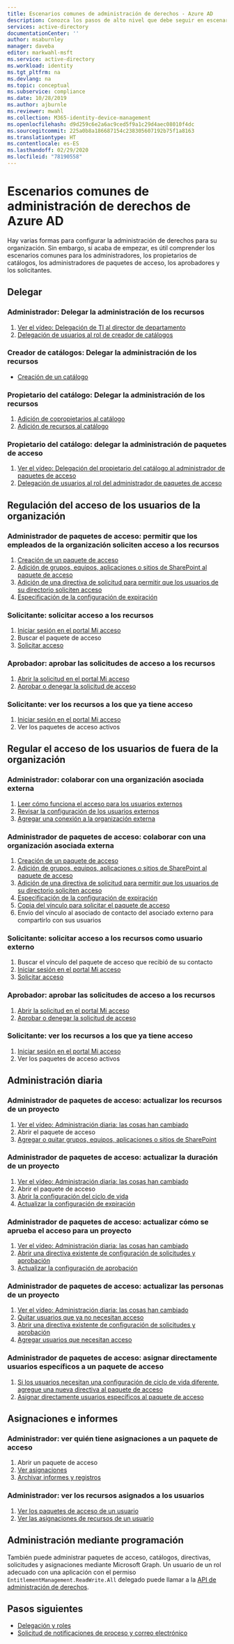 ```yaml
---
title: Escenarios comunes de administración de derechos - Azure AD
description: Conozca los pasos de alto nivel que debe seguir en escenarios comunes de administración de derechos de Azure Active Directory.
services: active-directory
documentationCenter: ''
author: msaburnley
manager: daveba
editor: markwahl-msft
ms.service: active-directory
ms.workload: identity
ms.tgt_pltfrm: na
ms.devlang: na
ms.topic: conceptual
ms.subservice: compliance
ms.date: 10/28/2019
ms.author: ajburnle
ms.reviewer: mwahl
ms.collection: M365-identity-device-management
ms.openlocfilehash: d9d259c6e2a6ac9ced5f9a1c29d4aec08010f4dc
ms.sourcegitcommit: 225a0b8a186687154c238305607192b75f1a8163
ms.translationtype: HT
ms.contentlocale: es-ES
ms.lasthandoff: 02/29/2020
ms.locfileid: "78190558"
---
```

# <a name="common-scenarios-in-azure-ad-entitlement-management"></a>Escenarios comunes de administración de derechos de Azure AD

Hay varias formas para configurar la administración de derechos para su organización. Sin embargo, si acaba de empezar, es útil comprender los escenarios comunes para los administradores, los propietarios de catálogos, los administradores de paquetes de acceso, los aprobadores y los solicitantes.

## <a name="delegate"></a>Delegar

### <a name="administrator-delegate-management-of-resources"></a>Administrador: Delegar la administración de los recursos

1. [Ver el vídeo: Delegación de TI al director de departamento](https://www.microsoft.com/videoplayer/embed/RE3Lq00)
1. [Delegación de usuarios al rol de creador de catálogos](entitlement-management-delegate-catalog.md)

### <a name="catalog-creator-delegate-management-of-resources"></a>Creador de catálogos: Delegar la administración de los recursos

- [Creación de un catálogo](entitlement-management-catalog-create.md#create-a-catalog)

### <a name="catalog-owner-delegate-management-of-resources"></a>Propietario del catálogo: Delegar la administración de los recursos

1. [Adición de copropietarios al catálogo](entitlement-management-catalog-create.md#add-additional-catalog-owners)
1. [Adición de recursos al catálogo](entitlement-management-catalog-create.md#add-resources-to-a-catalog)

### <a name="catalog-owner-delegate-management-of-access-packages"></a>Propietario del catálogo: delegar la administración de paquetes de acceso

1. [Ver el vídeo: Delegación del propietario del catálogo al administrador de paquetes de acceso](https://www.microsoft.com/videoplayer/embed/RE3Lq08)
1. [Delegación de usuarios al rol del administrador de paquetes de acceso](entitlement-management-delegate-managers.md)

## <a name="govern-access-for-users-in-your-organization"></a>Regulación del acceso de los usuarios de la organización

### <a name="access-package-manager-allow-employees-in-your-organization-to-request-access-to-resources"></a>Administrador de paquetes de acceso: permitir que los empleados de la organización soliciten acceso a los recursos

1. [Creación de un paquete de acceso](entitlement-management-access-package-create.md#start-new-access-package)
1. [Adición de grupos, equipos, aplicaciones o sitios de SharePoint al paquete de acceso](entitlement-management-access-package-create.md#resource-roles)
1. [Adición de una directiva de solicitud para permitir que los usuarios de su directorio soliciten acceso](entitlement-management-access-package-create.md#for-users-in-your-directory)
1. [Especificación de la configuración de expiración](entitlement-management-access-package-create.md#lifecycle)

### <a name="requestor-request-access-to-resources"></a>Solicitante: solicitar acceso a los recursos

1. [Iniciar sesión en el portal Mi acceso](entitlement-management-request-access.md#sign-in-to-the-my-access-portal)
1. Buscar el paquete de acceso
1. [Solicitar acceso](entitlement-management-request-access.md#request-an-access-package)

### <a name="approver-approve-requests-to-resources"></a>Aprobador: aprobar las solicitudes de acceso a los recursos

1. [Abrir la solicitud en el portal Mi acceso](entitlement-management-request-approve.md#open-request)
1. [Aprobar o denegar la solicitud de acceso](entitlement-management-request-approve.md#approve-or-deny-request)

### <a name="requestor-view-the-resources-you-already-have-access-to"></a>Solicitante: ver los recursos a los que ya tiene acceso

1. [Iniciar sesión en el portal Mi acceso](entitlement-management-request-access.md#sign-in-to-the-my-access-portal)
1. Ver los paquetes de acceso activos

## <a name="govern-access-for-users-outside-your-organization"></a>Regular el acceso de los usuarios de fuera de la organización

### <a name="administrator-collaborate-with-an-external-partner-organization"></a>Administrador: colaborar con una organización asociada externa

1. [Leer cómo funciona el acceso para los usuarios externos](entitlement-management-external-users.md#how-access-works-for-external-users)
1. [Revisar la configuración de los usuarios externos](entitlement-management-external-users.md#settings-for-external-users)
1. [Agregar una conexión a la organización externa](entitlement-management-organization.md)

### <a name="access-package-manager-collaborate-with-an-external-partner-organization"></a>Administrador de paquetes de acceso: colaborar con una organización asociada externa

1. [Creación de un paquete de acceso](entitlement-management-access-package-create.md#start-new-access-package)
1. [Adición de grupos, equipos, aplicaciones o sitios de SharePoint al paquete de acceso](entitlement-management-access-package-resources.md#add-resource-roles)
1. [Adición de una directiva de solicitud para permitir que los usuarios de su directorio soliciten acceso](entitlement-management-access-package-request-policy.md#for-users-not-in-your-directory)
1. [Especificación de la configuración de expiración](entitlement-management-access-package-create.md#lifecycle)
1. [Copia del vínculo para solicitar el paquete de acceso](entitlement-management-access-package-settings.md)
1. Envío del vínculo al asociado de contacto del asociado externo para compartirlo con sus usuarios

### <a name="requestor-request-access-to-resources-as-an-external-user"></a>Solicitante: solicitar acceso a los recursos como usuario externo

1. Buscar el vínculo del paquete de acceso que recibió de su contacto
1. [Iniciar sesión en el portal Mi acceso](entitlement-management-request-access.md#sign-in-to-the-my-access-portal)
1. [Solicitar acceso](entitlement-management-request-access.md#request-an-access-package)

### <a name="approver-approve-requests-to-resources"></a>Aprobador: aprobar las solicitudes de acceso a los recursos

1. [Abrir la solicitud en el portal Mi acceso](entitlement-management-request-approve.md#open-request)
1. [Aprobar o denegar la solicitud de acceso](entitlement-management-request-approve.md#approve-or-deny-request)

### <a name="requestor-view-the-resources-your-already-have-access-to"></a>Solicitante: ver los recursos a los que ya tiene acceso

1. [Iniciar sesión en el portal Mi acceso](entitlement-management-request-access.md#sign-in-to-the-my-access-portal)
1. Ver los paquetes de acceso activos

## <a name="day-to-day-management"></a>Administración diaria

### <a name="access-package-manager-update-the-resources-for-a-project"></a>Administrador de paquetes de acceso: actualizar los recursos de un proyecto

1. [Ver el vídeo: Administración diaria: las cosas han cambiado](https://www.microsoft.com/videoplayer/embed/RE3LD4Z)
1. Abrir el paquete de acceso
1. [Agregar o quitar grupos, equipos, aplicaciones o sitios de SharePoint](entitlement-management-access-package-resources.md#add-resource-roles)

### <a name="access-package-manager-update-the-duration-for-a-project"></a>Administrador de paquetes de acceso: actualizar la duración de un proyecto

1. [Ver el vídeo: Administración diaria: las cosas han cambiado](https://www.microsoft.com/videoplayer/embed/RE3LD4Z)
1. Abrir el paquete de acceso
1. [Abrir la configuración del ciclo de vida](entitlement-management-access-package-lifecycle-policy.md#open-lifecycle-settings)
1. [Actualizar la configuración de expiración](entitlement-management-access-package-lifecycle-policy.md#lifecycle)

### <a name="access-package-manager-update-how-access-is-approved-for-a-project"></a>Administrador de paquetes de acceso: actualizar cómo se aprueba el acceso para un proyecto

1. [Ver el vídeo: Administración diaria: las cosas han cambiado](https://www.microsoft.com/videoplayer/embed/RE3LD4Z)
1. [Abrir una directiva existente de configuración de solicitudes y aprobación](entitlement-management-access-package-request-policy.md#open-an-existing-policy-of-request-and-approval-settings)
1. [Actualizar la configuración de aprobación](entitlement-management-access-package-request-policy.md#approval)

### <a name="access-package-manager-update-the-people-for-a-project"></a>Administrador de paquetes de acceso: actualizar las personas de un proyecto

1. [Ver el vídeo: Administración diaria: las cosas han cambiado](https://www.microsoft.com/videoplayer/embed/RE3LD4Z)
1. [Quitar usuarios que ya no necesitan acceso](entitlement-management-access-package-assignments.md)
1. [Abrir una directiva existente de configuración de solicitudes y aprobación](entitlement-management-access-package-request-policy.md#open-an-existing-policy-of-request-and-approval-settings)
1. [Agregar usuarios que necesitan acceso](entitlement-management-access-package-request-policy.md#for-users-in-your-directory)

### <a name="access-package-manager-directly-assign-specific-users-to-an-access-package"></a>Administrador de paquetes de acceso: asignar directamente usuarios específicos a un paquete de acceso

1. [Si los usuarios necesitan una configuración de ciclo de vida diferente, agregue una nueva directiva al paquete de acceso](entitlement-management-access-package-request-policy.md#add-a-new-policy-of-request-and-approval-settings)
1. [Asignar directamente usuarios específicos al paquete de acceso](entitlement-management-access-package-assignments.md#directly-assign-a-user)

## <a name="assignments-and-reports"></a>Asignaciones e informes

### <a name="administrator-view-who-has-assignments-to-an-access-package"></a>Administrador: ver quién tiene asignaciones a un paquete de acceso

1. Abrir un paquete de acceso
1. [Ver asignaciones](entitlement-management-access-package-assignments.md#view-who-has-an-assignment)
1. [Archivar informes y registros](entitlement-management-logs-and-reporting.md)

### <a name="administrator-view-resources-assigned-to-users"></a>Administrador: ver los recursos asignados a los usuarios

1. [Ver los paquetes de acceso de un usuario](entitlement-management-reports.md#view-access-packages-for-a-user)
1. [Ver las asignaciones de recursos de un usuario](entitlement-management-reports.md#view-resource-assignments-for-a-user)

## <a name="programmatic-administration"></a>Administración mediante programación

También puede administrar paquetes de acceso, catálogos, directivas, solicitudes y asignaciones mediante Microsoft Graph.  Un usuario de un rol adecuado con una aplicación con el permiso `EntitlementManagement.ReadWrite.All` delegado puede llamar a la [API de administración de derechos](https://docs.microsoft.com/graph/api/resources/entitlementmanagement-root?view=graph-rest-beta).

## <a name="next-steps"></a>Pasos siguientes

- [Delegación y roles](entitlement-management-delegate.md)
- [Solicitud de notificaciones de proceso y correo electrónico](entitlement-management-process.md)
